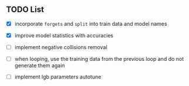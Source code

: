 TODO List
---------

* [x] incorporate `forgets` and `split` into train data and model names 
* [x] improve model statistics with accuracies
* [ ] implement negative collisions removal
* [ ] when looping, use the training data from the previous loop and do not generate them again
* [ ] implement lgb parameters autotune

